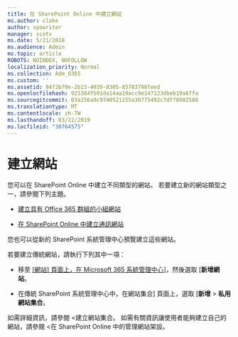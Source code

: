 ```yaml
---
title: 在 SharePoint Online 中建立網站
ms.author: clake
author: spowriter
manager: scotv
ms.date: 5/21/2018
ms.audience: Admin
ms.topic: article
ROBOTS: NOINDEX, NOFOLLOW
localization_priority: Normal
ms.collection: Adm_O365
ms.custom: ''
ms.assetid: 84f2b70e-2b23-4039-8305-85783798feed
ms.openlocfilehash: 925384f501da14aa19acc9e147123dbeb19a67fa
ms.sourcegitcommit: 03a156a9c9740521155a30775492c7dff0982588
ms.translationtype: MT
ms.contentlocale: zh-TW
ms.lasthandoff: 03/22/2019
ms.locfileid: "30764575"
---
```

# <a name="create-a-site"></a>建立網站

您可以在 SharePoint Online 中建立不同類型的網站。 若要建立新的網站類型之一，請參閱下列主題。
  
- [建立具有 Office 365 群組的小組網站](https://go.microsoft.com/fwlink/?linkid=866292)
    
- [在 SharePoint Online 中建立通訊網站](https://go.microsoft.com/fwlink/?linkid=866294)
    
您也可以從新的 SharePoint 系統管理中心預覽建立這些網站。
  
若要建立傳統網站，請執行下列其中一項：
  
- 移至 [[網站] 頁面上，在 Microsoft 365 系統管理中心](https://portal.office.com/adminportal/home#/SitesList)]，然後選取 [**新增網站**。
    
- 在傳統 SharePoint 系統管理中心中，在網站集合] 頁面上，選取 [**新增** \> **私用網站集合**。
    
如需詳細資訊，請參閱 <<c0>建立網站集合。 如需有關資訊讓使用者能夠建立自己的網站，請參閱 <<c0>在 SharePoint Online 中的管理網站架設。
  

